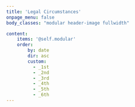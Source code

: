 ```yaml
---
title: 'Legal Circumstances'
onpage_menu: false
body_classes: "modular header-image fullwidth"

content:
    items: '@self.modular'
    order:
        by: date
        dir: asc
        custom:
          - _1st
          - _2nd
          - _3rd
          - _4th
          - _5th
          - _6th
---
```

